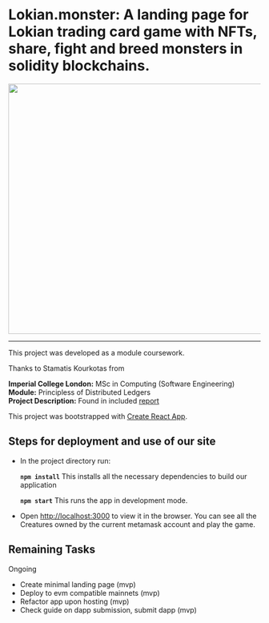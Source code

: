 # Lokian.monster: A landing page for Lokian trading card game with NFTs, share, fight and breed monsters in solidity blockchains.

 <img src="%PUBLIC_URL%/myCreatures.png" alt="" width="1000em" height="500em">

***

This project was developed as a module coursework.

Thanks to Stamatis Kourkotas from

**Imperial College London:** MSc in Computing (Software Engineering)<br />
**Module:** Principless of Distributed Ledgers<br />
**Project Description:** Found in included [report](./report.pdf)<br />

This project was bootstrapped with [Create React App](https://github.com/facebook/create-react-app).

## Steps for deployment and use of our site

- In the project directory run:

    **`npm install`** This installs all the necessary dependencies to build our application
    
    **`npm start`** This runs the app in development mode.<br />

- Open [http://localhost:3000](http://localhost:3000) to view it in the browser. You can see all the Creatures owned by the current metamask account and play the game.

## Remaining Tasks

Ongoing
- Create minimal landing page (mvp)
- Deploy to evm compatible mainnets (mvp)
- Refactor app upon hosting (mvp)
- Check guide on dapp submission, submit dapp (mvp)






